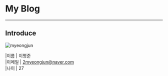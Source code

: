 # My Blog
---
## Introduce

![myeongjun](https://user-images.githubusercontent.com/77829885/202432139-d9dfd194-b81e-4058-8de2-19aec00e2e7e.png)

|이름 | 이명준  
|이메일 | 2myeongjun@naver.com  
|나이 | 27  